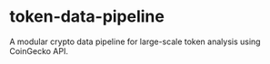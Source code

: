# token-data-pipeline
A modular crypto data pipeline for large-scale token analysis using CoinGecko API.
